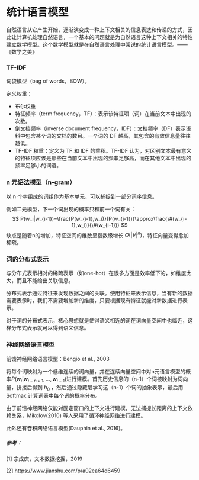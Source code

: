 # 统计语言模型

自然语言从它产生开始，逐渐演变成一种上下文相关的信息表达和传递的方式，因此让计算机处理自然语言，一个基本的问题就是为自然语言这种上下文相关的特性建立数学模型。这个数学模型就是在自然语言处理中常说的统计语言模型。——《数学之美》

### TF-IDF

词袋模型（bag of words，BOW）。

定义权重：

+ 布尔权重
+ 特征频率（term frequency，TF）：表示该特征项（词）在当前文本中出现的次数。
+ 倒文档频率（inverse document frequency，IDF）：文档频率（DF）表示语料中包含某个词的文档的数目。一个词的 DF 越高，其包含的有效信息量往往越低。
+ TF-IDF 权重：定义为 TF 和 IDF 的乘积。TF-IDF 认为，对区别文本最有意义的特征项应该是那些在当前文本中出现的频率足够高，而在其他文本中出现的频率足够小的词语。



### n 元语法模型（n-gram）

以 n 个字组成的词组作为基本单元，可以捕捉到一部分词序信息。

例如二元模型，下一个词出现的概率只和前一个词有关：
$$
P(w_i|w_{i-1})=\frac{P(w_{i-1},w_i)}{P(w_{i-1})}\approx\frac{\#(w_{i-1},w_i)}{\#(w_{i-1})}
$$
缺点是随着n的增加，特征空间的维数呈指数级增长 $O(|V|^n)$，特征向量变得愈加稀疏。

### 词的分布式表示

与分布式表示相对的稀疏表示（如one-hot）在很多方面是效率低下的，如维度太大，而且不能给出关联信息。

分布式表示通过特征来发现数据之间的关联。使用特征来表示信息，当有新的数据需要表示时，我们不需要增加新的维度，只要根据现有特征就能对新数据进行表示。

对于词的分布式表示，核心思想就是使得语义相近的词在词向量空间中也临近，这样分布式表示就可以得到语义信息。



### 神经网络语言模型

前馈神经网络语言模型：Bengio et al., 2003

将每个词映射为一个低维连续的词向量，并在连续向量空间中对n元语言模型的概率$P(w_i|w_{i-n+1},...,w_{i-1})$进行建模。首先历史信息的（n-1）个词被映射为词向量，拼接后得到 $h_0$ ，然后通过隐藏层学习这（n-1）个词的抽象表示，最后用 Softmax 计算词表中每个词的概率分布。

由于前馈神经网络仅能对固定窗口的上下文进行建模，无法捕捉长距离的上下文依赖关系，Mikolov(2010) 等人采用了循环神经网络进行建模。

此外还有卷积网络语言模型(Dauphin et al., 2016)。



##### 参考：

[1] 宗成庆，文本数据挖掘，2019

[2] https://www.jianshu.com/p/a02ea64d6459


